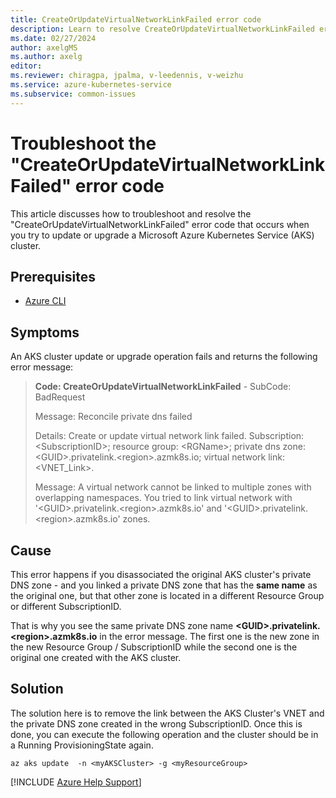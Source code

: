 ```yaml
---
title: CreateOrUpdateVirtualNetworkLinkFailed error code
description: Learn to resolve CreateOrUpdateVirtualNetworkLinkFailed errors that occur when you try to update or upgrade an Azure Kubernetes Service (AKS) cluster.
ms.date: 02/27/2024
author: axelgMS
ms.author: axelg
editor: 
ms.reviewer: chiragpa, jpalma, v-leedennis, v-weizhu
ms.service: azure-kubernetes-service
ms.subservice: common-issues
---
```

# Troubleshoot the "CreateOrUpdateVirtualNetworkLinkFailed" error code

This article discusses how to troubleshoot and resolve the "CreateOrUpdateVirtualNetworkLinkFailed" error code that occurs when you try to update or upgrade a Microsoft Azure Kubernetes Service (AKS) cluster.

## Prerequisites

- [Azure CLI](/cli/azure/install-azure-cli)

## Symptoms

An AKS cluster update or upgrade operation fails and returns the following error message:

> **Code: CreateOrUpdateVirtualNetworkLinkFailed**  - SubCode: BadRequest
> 
> Message: Reconcile private dns failed
> 
> Details: Create or update virtual network link failed. Subscription: \<SubscriptionID>; resource group: \<RGName>; private dns zone: \<GUID>.privatelink.\<region>.azmk8s.io; virtual network link: \<VNET_Link>.
> 
> Message: A virtual network cannot be linked to multiple zones with overlapping namespaces. You tried to link virtual network with '\<GUID>.privatelink.\<region>.azmk8s.io' and '\<GUID>.privatelink.\<region>.azmk8s.io' zones.


## Cause

This error happens if you disassociated the original AKS cluster's private DNS zone - and you linked a private DNS zone that has the **same name** as the original one, but that other zone is located in a different Resource Group or different SubscriptionID.

That is why you see the same private DNS zone name **\<GUID>.privatelink.\<region>.azmk8s.io** in the error message. The first one is the new zone in the new Resource Group / SubscriptionID while the second one is the original one created with the AKS cluster.


## Solution

The solution here is to remove the link between the AKS Cluster's VNET and the private DNS zone created in the wrong SubscriptionID. Once this is done, you can execute the following operation and the cluster should be in a Running ProvisioningState again. 

```azurecli
az aks update  -n <myAKSCluster> -g <myResourceGroup>
```



[!INCLUDE [Azure Help Support](../../includes/azure-help-support.md)]
